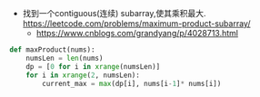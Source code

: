 

- 找到一个contiguous(连续) subarray,使其乘积最大. https://leetcode.com/problems/maximum-product-subarray/
  - https://www.cnblogs.com/grandyang/p/4028713.html

```py
def maxProduct(nums):
    numsLen = len(nums)
    dp = [0 for i in xrange(numsLen)]
    for i in xrange(2, numsLen):
        current_max = max(dp[i], nums[i-1]* nums[i])
```
